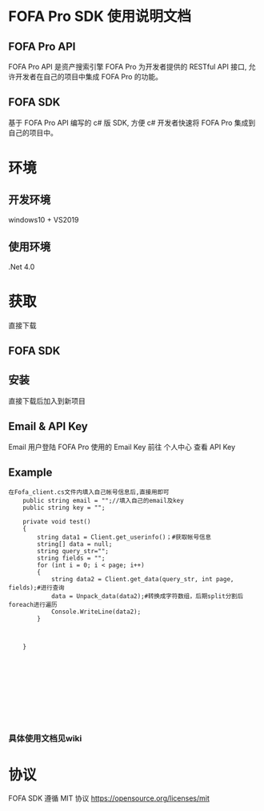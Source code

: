 # FOFA Pro SDK 使用说明文档
##  FOFA Pro API

FOFA Pro API 是资产搜索引擎 FOFA Pro 为开发者提供的 RESTful API 接口, 允许开发者在自己的项目中集成 FOFA Pro 的功能。

## FOFA SDK
基于 FOFA Pro API 编写的 c# 版 SDK, 方便 c# 开发者快速将 FOFA Pro 集成到自己的项目中。

# 环境
## 开发环境
windows10 + VS2019
##
## 使用环境
.Net 4.0

# 获取
直接下载

## FOFA SDK
## 安装
直接下载后加入到新项目

## Email & API Key
Email    用户登陆 FOFA Pro 使用的 Email
Key 前往 个人中心 查看 API Key
## Example
```
在Fofa_client.cs文件内填入自己帐号信息后,直接用即可
    public string email = "";//填入自己的email及key
    public string key = "";

    private void test()
    {
        string data1 = Client.get_userinfo()；#获取帐号信息
        string[] data = null;
        string query_str="";
        string fields = "";
        for (int i = 0; i < page; i++)
        {
            string data2 = Client.get_data(query_str, int page, fields);#进行查询 
            data = Unpack_data(data2);#转换成字符数组，后期split分割后foreach进行遍历
            Console.WriteLine(data2);
        }
        
        
        
    }











```
### 具体使用文档见wiki

# 协议
FOFA SDK 遵循 MIT 协议 https://opensource.org/licenses/mit
